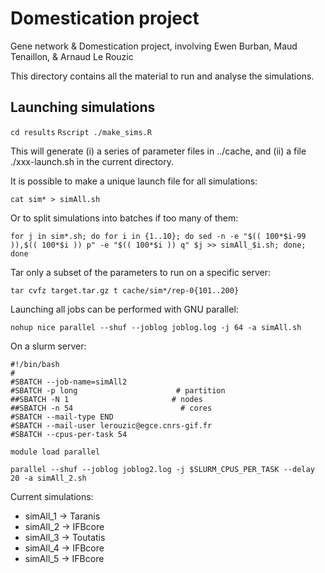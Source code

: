 # Domestication project

Gene network &amp; Domestication project, involving Ewen Burban, Maud Tenaillon, &amp; Arnaud Le Rouzic

This directory contains all the material to run and analyse the simulations.


## Launching simulations

`cd results`
`Rscript ./make_sims.R`

This will generate (i) a  series of parameter files in ../cache, and (ii) a file ./xxx-launch.sh in the current directory. 

It is possible to make a unique launch file for all simulations:

`cat sim* > simAll.sh`

Or to split simulations into batches if too many of them:

`for j in sim*.sh; do for i in {1..10}; do sed -n -e "$(( 100*$i-99 )),$(( 100*$i )) p" -e "$(( 100*$i )) q" $j >> simAll_$i.sh; done; done`

Tar only a subset of the parameters to run on a specific server:

`tar cvfz target.tar.gz t cache/sim*/rep-0{101..200}`

Launching all jobs can be performed with GNU parallel:

`nohup nice parallel --shuf --joblog joblog.log -j 64 -a simAll.sh`

On a slurm server:

```
#!/bin/bash
#
#SBATCH --job-name=simAll2
#SBATCH -p long                      # partition
##SBATCH -N 1                       # nodes
##SBATCH -n 54                        # cores
#SBATCH --mail-type END
#SBATCH --mail-user lerouzic@egce.cnrs-gif.fr
#SBATCH --cpus-per-task 54

module load parallel

parallel --shuf --joblog joblog2.log -j $SLURM_CPUS_PER_TASK --delay 20 -a simAll_2.sh
```

Current simulations:
* simAll_1 -> Taranis
* simAll_2 -> IFBcore
* simAll_3 -> Toutatis
* simAll_4 -> IFBcore
* simAll_5 -> IFBcore
